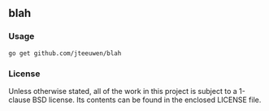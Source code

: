 ## blah

### Usage

    go get github.com/jteeuwen/blah

### License

Unless otherwise stated, all of the work in this project is subject to a
1-clause BSD license. Its contents can be found in the enclosed LICENSE file.

